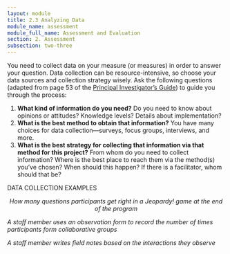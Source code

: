 ```yaml
---
layout: module
title: 2.3 Analyzing Data
module_name: assessment
module_full_name: Assessment and Evaluation
section: 2. Assessment
subsection: two-three
---
```


You need to collect data on your measure (or measures) in order to answer your question. Data collection can be resource-intensive, so choose your data sources and collection strategy wisely. Ask the following questions (adapted from page 53 of the <a href="https://projectoutcome.org/surveys-resources/informed-consent-guidelines" target="_blank">Principal Investigator’s Guide</a>) to guide you through the process:  

1. **What kind of information do you need?** Do you need to know about opinions or attitudes? Knowledge levels? Details about implementation?  
2. **What is the best method to obtain that information?** You have many choices for data collection—surveys, focus groups, interviews, and more.  
3. **What is the best strategy for collecting that information via that method for this project?** From whom do you need to collect information? Where is the best place to reach them via the method(s) you’ve chosen? When should this happen? If there is a facilitator, whom should that be?  

<div class="case_study_box">  

<p><span class="box-title">DATA COLLECTION EXAMPLES</span></p> 

<p style="text-align:center">
  <i>How many questions participants get right in a Jeopardy! game at the end of the program</i><br>

  <i>A staff member uses an observation form to record the number of times participants form collaborative groups</i>

  <i>A staff member writes field notes based on the interactions they observe</i></p>  

</div>


